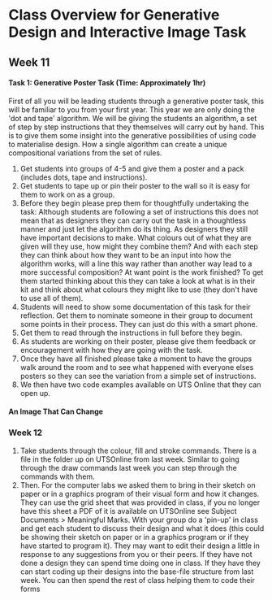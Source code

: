 # Class Overview for Generative Design and Interactive Image Task

## Week 11
#### Task 1: Generative Poster Task (Time: Approximately 1hr)
First of all you will be leading students through a generative poster task, this will be familiar to you from your first year. This year we are only doing the 'dot and tape' algorithm. We will be giving the students an algorithm, a set of step by step instructions that they themselves will carry out by hand. This is to give them some insight into the generative possibilities of using code to materialise design. How a single algorithm can create a unique compositional variations from the set of rules.

1. Get students into groups of 4-5 and give them a poster and a pack (includes dots, tape and instructions).
1. Get students to tape up or pin their poster to the wall so it is easy for them to work on as a group.
1. Before they begin please prep them for thoughtfully undertaking the task: Although students are following a set of instructions this does not mean that as designers they can carry out the task in a thoughtless manner and just let the algorithm do its thing. As designers they still have important decisions to make. What colours out of what they are given will they use, how might they combine them? And with each step they can think about how they want to be an input into how the algorithm works, will a line this way rather than another way lead to a more successful composition? At want point is the work finished? To get them started thinking about this they can take a look at what is in their kit and think about what colours they might like to use (they don't have to use all of them).
1. Students will need to show some documentation of this task for their reflection. Get them to nominate someone in their group to document some points in their process. They can just do this with a smart phone.
1. Get them to read through the instructions in full before they begin. 
1. As students are working on their poster, please give them feedback or encouragement with how they are going with the task.
1. Once they have all finished please take a moment to have the groups walk around the room and to see what happened with everyone elses posters so they can see the variation from a simple set of instructions.
1. We then have two code examples available on UTS Online that they can open up.

#### An Image That Can Change





### Week 12
1. Take students through the colour, fill and stroke commands. There is a file in the folder up on UTSOnline from last week. Similar to going through the draw commands last week you can step through the commands with them.
1. Then. For the computer labs we asked them to bring in their  sketch on paper or in a graphics program of their visual form and how it changes. They can use the grid sheet that was provided in class, if you no longer have this sheet a PDF of it is available on UTSOnline see Subject Documents > Meaningful Marks. 
With your group do a 'pin-up' in class and get each student to discuss their design and what it does (this could be showing their sketch on paper or in a graphics program or if they have started to program it). They may want to edit their design a little in response to any suggestions from you or their peers. 
If they have not done a design they can spend time doing one in class. If they have they can start coding up their designs into the base-file structure from last week.
You can then spend the rest of class helping them to code their forms
